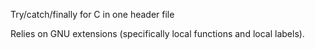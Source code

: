 Try/catch/finally for C in one header file

Relies on GNU extensions (specifically local functions and local labels).
